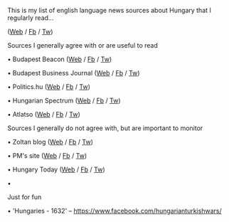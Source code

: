 This is my list of english language news sources about Hungary that I regularly read...



([Web](www) / [Fb](www) / [Tw](www))

Sources I generally agree with or are useful to read

• Budapest Beacon ([Web](www) / [Fb](www) / [Tw](www))

• Budapest Business Journal ([Web](www) / [Fb](www) / [Tw](www))

• Politics.hu ([Web](www) / [Fb](www) / [Tw](www))

• Hungarian Spectrum ([Web](www) / [Fb](www) / [Tw](www))

• Atlatso ([Web](www) / [Fb](www) / [Tw](www))


Sources I generally do not agree with, but are important to monitor

• Zoltan blog  ([Web](www) / [Fb](www) / [Tw](www))

• PM's site ([Web](www) / [Fb](www) / [Tw](www))

• Hungary Today ([Web](www) / [Fb](www) / [Tw](www))


• 

Just for fun

• 'Hungaries - 1632'
– https://www.facebook.com/hungarianturkishwars/
